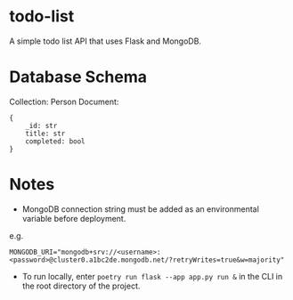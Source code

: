 # todo-list
A simple todo list API that uses Flask and MongoDB.

# Database Schema
Collection: Person
Document:
```
{
    _id: str
    title: str
    completed: bool
}
```

# Notes
- MongoDB connection string must be added as an environmental variable before deployment.

e.g.
```
MONGODB_URI="mongodb+srv://<username>:<password>@cluster0.a1bc2de.mongodb.net/?retryWrites=true&w=majority"
```

- To run locally, enter
`
poetry run flask --app app.py run &
`
in the CLI in the root directory of the project.